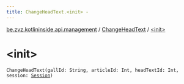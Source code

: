 ```yaml
---
title: ChangeHeadText.<init> - 
---
```


[be.zvz.kotlininside.api.management](../index.html) / [ChangeHeadText](index.html) / [&lt;init&gt;](./-init-.html)

# &lt;init&gt;

`ChangeHeadText(gallId: String, articleId: Int, headTextId: Int, session: `[`Session`](../../be.zvz.kotlininside.session/-session/index.html)`)`